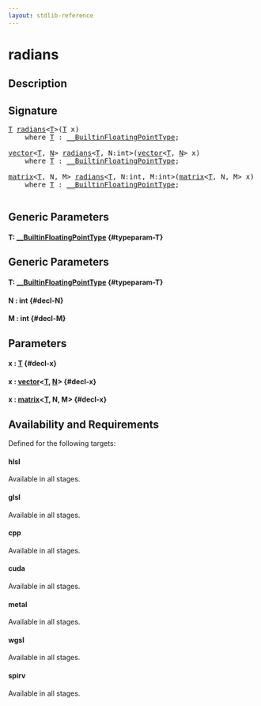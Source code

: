 ```yaml
---
layout: stdlib-reference
---
```


# radians

## Description





## Signature 

<pre>
<a href="/stdlib-reference/global-decls/radians#typeparam-T" class="code_type">T</a> <a href="/stdlib-reference/global-decls/radians">radians</a>&lt;<a href="/stdlib-reference/global-decls/radians#typeparam-T" class="code_type">T</a>&gt;(<a href="/stdlib-reference/global-decls/radians#typeparam-T" class="code_type">T</a> <span class='code_param'>x</span>)
    <span class='code_keyword'>where</span> <a href="/stdlib-reference/global-decls/radians#typeparam-T" class="code_type">T</a> : <a href="/stdlib-reference/interfaces/BuiltinFloatingPointType/index">__BuiltinFloatingPointType</a>;

<a href="/stdlib-reference/types/vector/index">vector</a>&lt;<a href="/stdlib-reference/types/vector/index#typeparam-T" class="code_type">T</a>, <a href="/stdlib-reference/types/vector/index#typeparam-N" class="code_var">N</a>&gt; <a href="/stdlib-reference/global-decls/radians">radians</a>&lt;<a href="/stdlib-reference/global-decls/radians#typeparam-T" class="code_type">T</a>, N:int&gt;(<a href="/stdlib-reference/types/vector/index">vector</a>&lt;<a href="/stdlib-reference/types/vector/index#typeparam-T" class="code_type">T</a>, <a href="/stdlib-reference/types/vector/index#typeparam-N" class="code_var">N</a>&gt; <span class='code_param'>x</span>)
    <span class='code_keyword'>where</span> <a href="/stdlib-reference/global-decls/radians#typeparam-T" class="code_type">T</a> : <a href="/stdlib-reference/interfaces/BuiltinFloatingPointType/index">__BuiltinFloatingPointType</a>;

<a href="/stdlib-reference/types/matrix/index">matrix</a>&lt;<a href="/stdlib-reference/types/matrix/T" class="code_type">T</a>, N, M&gt; <a href="/stdlib-reference/global-decls/radians">radians</a>&lt;<a href="/stdlib-reference/global-decls/radians#typeparam-T" class="code_type">T</a>, N:int, M:int&gt;(<a href="/stdlib-reference/types/matrix/index">matrix</a>&lt;<a href="/stdlib-reference/types/matrix/T" class="code_type">T</a>, N, M&gt; <span class='code_param'>x</span>)
    <span class='code_keyword'>where</span> <a href="/stdlib-reference/global-decls/radians#typeparam-T" class="code_type">T</a> : <a href="/stdlib-reference/interfaces/BuiltinFloatingPointType/index">__BuiltinFloatingPointType</a>;

</pre>

## Generic Parameters

#### T: [\_\_BuiltinFloatingPointType](/stdlib-reference/interfaces/BuiltinFloatingPointType/index) {#typeparam-T}

## Generic Parameters

#### T: [\_\_BuiltinFloatingPointType](/stdlib-reference/interfaces/BuiltinFloatingPointType/index) {#typeparam-T}
#### N  : int {#decl-N}
#### M  : int {#decl-M}

## Parameters

#### x  : [T](/stdlib-reference/global-decls/radians#typeparam-T) {#decl-x}
#### x  : [vector](/stdlib-reference/types/vector/index)\<[T](/stdlib-reference/types/vector/index#typeparam-T), [N](/stdlib-reference/types/vector/index#typeparam-N)\> {#decl-x}
#### x  : [matrix](/stdlib-reference/types/matrix/index)\<[T](/stdlib-reference/types/matrix/T), N, M\> {#decl-x}

## Availability and Requirements

Defined for the following targets:

#### hlsl
Available in all stages.

#### glsl
Available in all stages.

#### cpp
Available in all stages.

#### cuda
Available in all stages.

#### metal
Available in all stages.

#### wgsl
Available in all stages.

#### spirv
Available in all stages.



